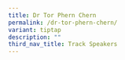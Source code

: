 ```yaml
---
title: Dr Tor Phern Chern
permalink: /dr-tor-phern-chern/
variant: tiptap
description: ""
third_nav_title: Track Speakers
---
```

<p></p>